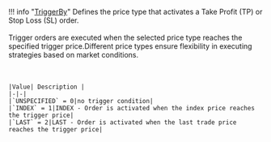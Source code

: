 !!! info "[TriggerBy](/../../schemas/trigger_by)"
    Defines the price type that activates a Take Profit (TP) or Stop Loss (SL) order.<br><br>Trigger orders are executed when the selected price type reaches the specified trigger price.Different price types ensure flexibility in executing strategies based on market conditions.<br><br><br>

    |Value| Description |
    |-|-|
    |`UNSPECIFIED` = 0|no trigger condition|
    |`INDEX` = 1|INDEX - Order is activated when the index price reaches the trigger price|
    |`LAST` = 2|LAST - Order is activated when the last trade price reaches the trigger price|
